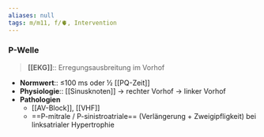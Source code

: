```yaml
---
aliases: null
tags: m/m11, f/🫀, Intervention
---
```

### P-Welle
> **[[EKG]]**:: Erregungsausbreitung im Vorhof
- **Normwert**:: ≤100 ms oder ½ [[PQ-Zeit]]
- **Physiologie**:: [[Sinusknoten]] → rechter Vorhof → linker Vorhof
- **Pathologien**
	- [[AV-Block]], [[VHF]]
	- ==P-mitrale / P-sinistroatriale== (Verlängerung + Zweigipfligkeit) bei linksatrialer Hypertrophie